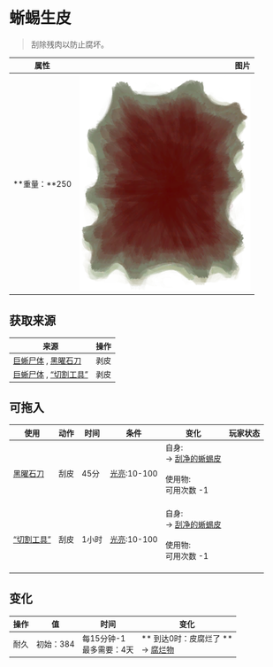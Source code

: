 # 蜥蜴生皮  
> 刮除残肉以防止腐坏。  
  
  属性  |   图片   
 ----  |  ----:   
 **重量：**250  |  ![](Sprite/ReptileHideRaw.png)   
  
## 获取来源  
来源  |  操作  
----  |  ----  
[巨蜥尸体](MonitorCarcass.md) , [黑曜石刀](KnifeObsidian.md)  |  剥皮  
[巨蜥尸体](MonitorCarcass.md) , [“切割工具”](tag_Cutter.md)  |  剥皮  
## 可拖入  
使用  |  动作  |  时间  |  条件  |  变化  |  玩家状态  
----  |  ----  |  ----  |  ----  |  ----  |  ----  
[黑曜石刀](KnifeObsidian.md)  |  刮皮  |  45分  |  [光亮](Light.md):10-100  |  自身:<br>→ [刮净的蜥蜴皮](SkinFleshedReptile.md)<br><br>使用物:<br>可用次数  -1<br><br>  |    
[“切割工具”](tag_Cutter.md)  |  刮皮  |  1小时  |  [光亮](Light.md):10-100  |  自身:<br>→ [刮净的蜥蜴皮](SkinFleshedReptile.md)<br><br>使用物:<br>可用次数  -1<br><br>  |    
## 变化   
操作  |  值  |  时间  |  变化  
----  |  ----  |  ----  |  ----  
耐久  |  初始：384  |  每15分钟-1<br>最多需要：4天  |  ** 到达0时：皮腐烂了 **<br>→ [腐烂物](RottenRemains.md)  
